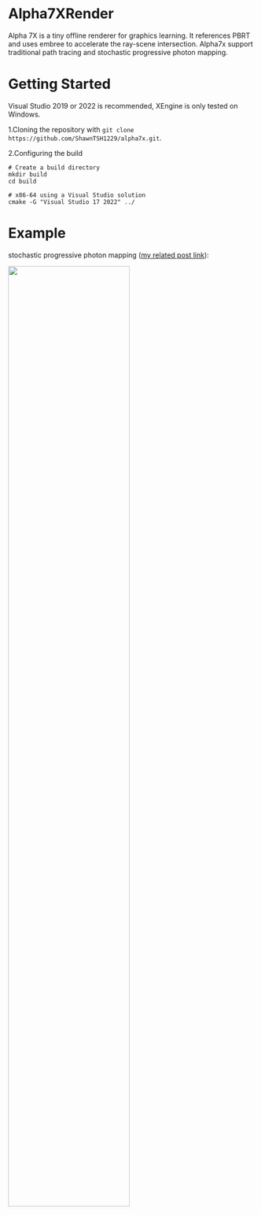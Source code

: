 # Alpha7XRender

Alpha 7X is a tiny offline renderer for graphics learning. It references PBRT and uses embree to accelerate the ray-scene intersection. Alpha7x support traditional path tracing and stochastic progressive photon mapping.

# Getting Started

Visual Studio 2019 or 2022 is recommended, XEngine is only tested on Windows.

1.Cloning the repository with `git clone https://github.com/ShawnTSH1229/alpha7x.git`.

2.Configuring the build

```shell
# Create a build directory
mkdir build
cd build

# x86-64 using a Visual Studio solution
cmake -G "Visual Studio 17 2022" ../
```
# Example

stochastic progressive photon mapping ([my related post link](https://shawntsh1229.github.io/2024/10/06/Stochastic-Progressive-Photon-Mapping-In-Alpha7XRenderer/)):

<p align="left">
    <img src="/resource/cresult.png" width="70%" height="70%">
</p>